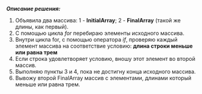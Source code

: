 ***Описание решения:***

1. Объявила два массива: 1 - **InitialArray**; 2 - **FinalArray** (такой же длины, как первый).
2. С помощью цикла *for* перебираю элементы исходного массива.
3. Внутри цикла for, с помощью оператора *if*, проверяю каждый элемент массива на соответствие условию: __длина строки меньше или равна трем__
4. Если строка удовлетворяет условию, вношу этот элемент во второй массив.
5. Выполняю пункты 3 и 4, пока не достигну конца исходного массива.
6. Вывожу второй FinalArray массив с элементами, длинами который меньше или равна трем.